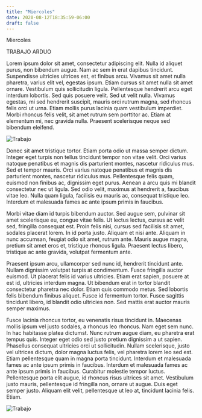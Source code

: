 ```yaml
---
title: "Miercoles"
date: 2020-08-12T18:35:59-06:00
draft: false
---
```


Miercoles

TRABAJO ARDUO


Lorem ipsum dolor sit amet, consectetur adipiscing elit. Nulla id aliquet purus, non bibendum augue. Nam ac sem in erat dapibus tincidunt. Suspendisse ultricies ultrices est, et finibus arcu. Vivamus sit amet nulla pharetra, varius elit vel, egestas ipsum. Etiam cursus sit amet nulla sit amet ornare. Vestibulum quis sollicitudin ligula. Pellentesque hendrerit arcu eget interdum lobortis. Sed quis posuere velit. Sed ut velit nulla. Vivamus egestas, mi sed hendrerit suscipit, mauris orci rutrum magna, sed rhoncus felis orci ut urna. Etiam mollis purus lacinia quam vestibulum imperdiet. Morbi rhoncus felis velit, sit amet rutrum sem porttitor ac. Etiam at elementum mi, nec gravida nulla. Praesent scelerisque neque sed bibendum eleifend.

![Trabajo](/w2.jpg)

Donec sit amet tristique tortor. Etiam porta odio ut massa semper dictum. Integer eget turpis non tellus tincidunt tempor non vitae velit. Orci varius natoque penatibus et magnis dis parturient montes, nascetur ridiculus mus. Sed et tempor mauris. Orci varius natoque penatibus et magnis dis parturient montes, nascetur ridiculus mus. Pellentesque felis quam, euismod non finibus ac, dignissim eget purus. Aenean a arcu quis mi blandit consectetur nec ut ligula. Sed odio velit, maximus at hendrerit a, faucibus vitae leo. Nulla quam ligula, facilisis eu mauris ac, consequat tristique leo. Interdum et malesuada fames ac ante ipsum primis in faucibus.

Morbi vitae diam id turpis bibendum auctor. Sed augue sem, pulvinar sit amet scelerisque eu, congue vitae felis. Ut lectus lectus, cursus ac velit sed, fringilla consequat est. Proin felis nisi, cursus sed facilisis sit amet, sodales placerat lorem. In id porta justo. Aliquam et nisi ante. Aliquam in nunc accumsan, feugiat odio sit amet, rutrum ante. Mauris augue magna, pretium sit amet eros et, tristique rhoncus ligula. Praesent lectus libero, tristique ac ante gravida, volutpat fermentum ante.

Praesent ipsum arcu, ullamcorper sed nunc id, hendrerit tincidunt ante. Nullam dignissim volutpat turpis at condimentum. Fusce fringilla auctor euismod. Ut placerat felis id varius ultricies. Etiam erat sapien, posuere at est id, ultricies interdum magna. Ut bibendum erat in tortor blandit consectetur pharetra nec dolor. Etiam quis commodo metus. Sed lobortis felis bibendum finibus aliquet. Fusce id fermentum tortor. Fusce sagittis tincidunt libero, id blandit odio ultricies non. Sed mattis erat auctor mauris semper maximus.

Fusce lacinia rhoncus tortor, eu venenatis risus tincidunt in. Maecenas mollis ipsum vel justo sodales, a rhoncus leo rhoncus. Nam eget sem nunc. In hac habitasse platea dictumst. Nunc rutrum augue diam, eu pharetra erat tempus quis. Integer eget odio sed justo pretium dignissim a ut sapien. Phasellus consequat ultricies orci ut sollicitudin. Nullam scelerisque, justo vel ultrices dictum, dolor magna luctus felis, vel pharetra lorem leo sed est. Etiam pellentesque quam in magna porta tincidunt. Interdum et malesuada fames ac ante ipsum primis in faucibus. Interdum et malesuada fames ac ante ipsum primis in faucibus. Curabitur molestie tempor luctus. Pellentesque porta elit augue, id rhoncus risus ultrices sit amet. Vestibulum justo mauris, pellentesque id fringilla non, ornare ut augue. Duis eget semper justo. Aliquam elit velit, pellentesque ut leo at, tincidunt lacinia felis. Etiam.

![Trabajo](/w1.jpg)